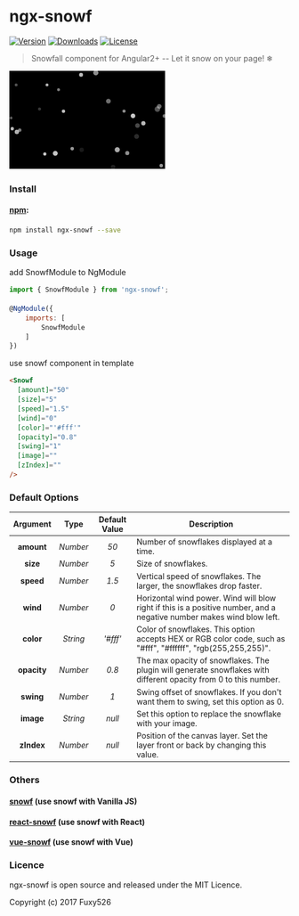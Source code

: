 # ngx-snowf
<p>
  <a href="https://www.npmjs.com/package/ngx-snowf"><img src="https://img.shields.io/npm/v/ngx-snowf.svg" alt="Version"></a>
  <a href="https://www.npmjs.com/package/ngx-snowf"><img src="https://img.shields.io/npm/dt/ngx-snowf.svg" alt="Downloads"></a>
  <a href="https://www.npmjs.com/package/ngx-snowf"><img src="https://img.shields.io/npm/l/ngx-snowf.svg" alt="License"></a>
</p>

> Snowfall component for Angular2+ -- Let it snow on your page! ❄

![](preview.gif)

### Install

#### [npm](https://www.npmjs.com/package/ngx-snowf):

```bash
npm install ngx-snowf --save
```

### Usage

add SnowfModule to NgModule

```javascript
import { SnowfModule } from 'ngx-snowf';

@NgModule({
    imports: [
        SnowfModule
    ]
})
```

use snowf component in template

```html
<Snowf
  [amount]="50"
  [size]="5"
  [speed]="1.5"
  [wind]="0"
  [color]="'#fff'"
  [opacity]="0.8"
  [swing]="1"
  [image]=""
  [zIndex]=""
/>
```

### Default Options

Argument | Type | Default Value | Description
:---: | :---: | :---: | ---
**amount** | *Number* | *50* | Number of snowflakes displayed at a time.
**size** | *Number* | *5* | Size of snowflakes.
**speed** | *Number* | *1.5* | Vertical speed of snowflakes. The larger, the snowflakes drop faster.
**wind** | *Number* | *0* | Horizontal wind power. Wind will blow right if this is a positive number, and a negative number makes wind blow left.
**color** | *String* | *'#fff'* | Color of snowflakes. This option accepts HEX or RGB color code, such as "#fff", "#ffffff", "rgb(255,255,255)".
**opacity** | *Number* | *0.8* | The max opacity of snowflakes. The plugin will generate snowflakes with different opacity from 0 to this number.
**swing** | *Number* | *1* | Swing offset of snowflakes. If you don't want them to swing, set this option as 0.
**image** | *String* | *null* | Set this option to replace the snowflake with your image.
**zIndex** | *Number* | *null* | Position of the canvas layer. Set the layer front or back by changing this value.

### Others

#### [snowf](https://github.com/Fuxy526/snowf.git) (use snowf with Vanilla JS)

#### [react-snowf](https://github.com/Fuxy526/react-snowf.git) (use snowf with React)

#### [vue-snowf](https://github.com/Fuxy526/vue-snowf.git) (use snowf with Vue)

### Licence

ngx-snowf is open source and released under the MIT Licence.

Copyright (c) 2017 Fuxy526